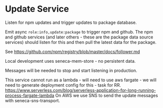 # Update Service

Listen for npm updates and trigger updates to package database.

Emit async `role:info,update:package` to trigger npm and github.  The
npm and github services (and later others - these are the package data
source services) should listen for this and then pull the latest data
for the package.

See https://github.com/npm/registry/blob/master/docs/follower.md

Local development uses seneca-mem-store - no persistent data.

Messages will be needed to stop and start listening in production.

This service cannot run as a lambda - will need to use aws fargate -
we will need to generate deployment config for this - task for RR.
https://www.serverless.com/blog/serverless-application-for-long-running-process-fargate-lambda
On AWS we use SNS to send the update messages with
seneca-sns-transport.




